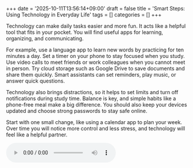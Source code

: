 +++
date = '2025-10-11T13:56:14+09:00'
draft = false
title = 'Smart Steps: Using Technology in Everyday Life'
tags = []
categories = []
+++

Technology can make daily tasks easier and more fun.
It acts like a helpful tool that fits in your pocket.
You will find useful apps for learning, organizing, and communicating.

For example, use a language app to learn new words by practicing for ten minutes a day.
Set a timer on your phone to stay focused when you study.
Use video calls to meet friends or work colleagues when you cannot meet in person.
Try cloud storage such as Google Drive to save documents and share them quickly.
Smart assistants can set reminders, play music, or answer quick questions.

Technology also brings distractions, so it helps to set limits and turn off notifications during study time.
Balance is key, and simple habits like a phone-free meal make a big difference.
You should also keep your devices updated and choose strong passwords to stay safe online.

Start with one small change, like using a calendar app to plan your week.
Over time you will notice more control and less stress, and technology will feel like a helpful partner.

<audio controls><source src="/poem-blog/audio/2025-10-11-135614-using-technology.mp3" type="audio/mpeg">Your browser does not support the audio element.</audio>
